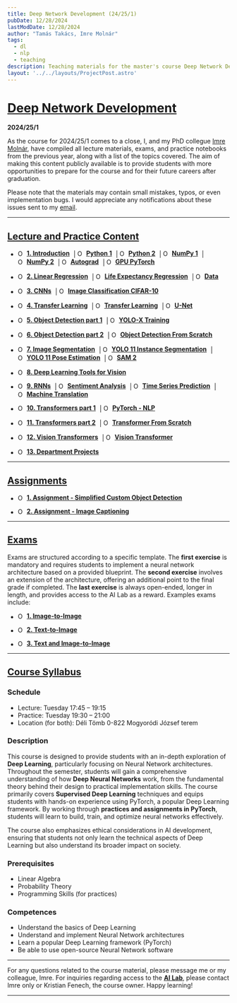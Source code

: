 ```yaml
---
title: Deep Network Development (24/25/1)
pubDate: 12/28/2024
lastModDate: 12/28/2024
author: "Tamás Takács, Imre Molnár"
tags:
  - dl
  - nlp
  - teaching
description: Teaching materials for the master's course Deep Network Development (IPM-24fmiDNDEG), taught by myself and my PhD colleague Imre Molnár at Eötvös Loránd University (2024/25/1).
layout: '../../layouts/ProjectPost.astro'
---
```


# <u>Deep Network Development</u>

**2024/25/1**

As the course for 2024/25/1 comes to a close, I, and my PhD collegue [Imre Molnár](https://curiouspercibal.github.io/), have compiled all lecture materials, exams, and practice notebooks from the previous year, along with a list of the topics covered. The aim of making this content publicly available is to provide students with more opportunities to prepare for the course and for their future careers after graduation.

Please note that the materials may contain small mistakes, typos, or even implementation bugs. I would appreciate any notifications about these issues sent to my [email](mailto:tamastheactual%40inf.elte.hu?subject=Issues%20with%20course%20material%20DND).

<hr class="border-1 border-t border-tcotta dark:border-dark-tcotta my-0" />

## <u> Lecture and Practice Content </u>

- <a href="lecture/1.pdf" target="_blank" class="hover:text-tcotta dark:hover:text-dark-tcotta" style="display: inline-flex; align-items: center; text-decoration: none; margin-right: 5px;"><img src="ppt.png" alt="Open PowerPoint" style="width: 15px; height: auto; max-width: 100%; margin-right: 5px;" /><strong><u>1. Introduction</u></strong></a> | <a href="https://colab.research.google.com/drive/1PCTkAYD_D-EB0VnQjxYjivGSuscXBKxl?usp=sharing" target="_blank" class="hover:text-tcotta dark:hover:text-dark-tcotta" style="display: inline-flex; align-items: center; text-decoration: none; margin-right: 5px;"><img src="colab-color.png" alt="Open in Colab" style="width: 15px; height: auto; margin-right: 5px;" /><strong><u>Python 1</strong></u></a> | <a href="https://colab.research.google.com/drive/11Gb2R5vjR7_u1v0EQ27ILEW5tNggQ-kr?usp=sharing" target="_blank" class="hover:text-tcotta dark:hover:text-dark-tcotta" style="display:inline-flex; align-items: center; text-decoration: none; margin-right: 5px;"><img src="colab-color.png" alt="Open in Colab" style="width: 15px; height: auto; margin-right: 5px;" /><strong><u>Python 2</u></strong></a> | <a href="https://colab.research.google.com/drive/11lGGnduGU9m1QnyNhbrl1bdFN4wuItSZ?usp=sharing" target="_blank" class="hover:text-tcotta dark:hover:text-dark-tcotta" style="display:inline-flex; align-items: center; text-decoration: none; margin-right: 5px;"><img src="colab-color.png" alt="Open in Colab" style="width: 15px; height: auto; margin-right: 5px;" /><strong><u>NumPy 1</u></strong></a> | <a href="https://colab.research.google.com/drive/1NZuk-VUDWbsWejKSHYVR1VE6k86UIZBv?usp=sharing" target="_blank" class="hover:text-tcotta dark:hover:text-dark-tcotta" style="display:inline-flex; align-items: center; text-decoration: none; margin-right: 5px;"><img src="colab-color.png" alt="Open in Colab" style="width: 15px; height: auto; margin-right: 5px;" /><strong><u>NumPy 2</u></strong></a> | <a href="https://colab.research.google.com/drive/1WkHdeRcdmq8lh2Jp5mRxeeOMQcDkTZkV?usp=sharing" target="_blank" class="hover:text-tcotta dark:hover:text-dark-tcotta" style="display:inline-flex; align-items: center; text-decoration: none; margin-right: 5px;"><img src="colab-color.png" alt="Open in Colab" style="width: 15px; height: auto; margin-right: 5px;" /><strong><u>Autograd</u></strong></a> | <a href="https://colab.research.google.com/drive/12VTIeP1MCFyaLHWo1zSWxKcCQ76fi7hu?usp=sharing" target="_blank" class="hover:text-tcotta dark:hover:text-dark-tcotta" style="display:inline-flex; align-items: center; text-decoration: none; margin-right: 5px;"><img src="colab-color.png" alt="Open in Colab" style="width: 15px; height: auto; margin-right: 5px;" /><strong><u>GPU PyTorch</u></strong></a>

- <a href="lecture/2.pdf" target="_blank" class="hover:text-tcotta dark:hover:text-dark-tcotta" style="display: inline-flex; align-items: center; text-decoration: none; margin-right: 5px;"><img src="ppt.png" alt="Open PowerPoint" style="width: 15px; height: auto; margin-right: 5px;" /><strong><u>2. Linear Regression</u></strong></a> | <a href="https://colab.research.google.com/drive/1ZPeKUjwnp1UeWFo62ZpcTaeI4JrJllKM?usp=sharing" target="_blank" class="hover:text-tcotta dark:hover:text-dark-tcotta" style="display: inline-flex; align-items: center; text-decoration: none; margin-right: 5px;"><img src="colab-color.png" alt="Open in Colab" style="width: 15px; height: auto; margin-right: 5px;" /><strong><u>Life Expectancy Regression</strong></u></a> | <a href="practice/LifeExpectancyData.csv" target="_blank" class="hover:text-tcotta dark:hover:text-dark-tcotta" style="display:inline-flex; align-items: center; text-decoration: none; margin-right: 5px;"><img src="excel.png" alt="Open PowerPoint" style="width: 15px; height: auto; margin-right: 5px;" /><strong><u>Data</u></strong></a>

- <a href="lecture/3.pdf" target="_blank" class="hover:text-tcotta dark:hover:text-dark-tcotta" style="display: inline-flex; align-items: center; text-decoration: none; margin-right: 5px;"><img src="ppt.png" alt="Open PowerPoint" style="width: 15px; height: auto; margin-right: 5px;" /><strong><u>3. CNNs</u></strong></a> | <a href="https://colab.research.google.com/drive/1sS6vjgYlf6F2YhrC51SMHPwJba20DxxJ?usp=sharing" target="_blank" class="hover:text-tcotta dark:hover:text-dark-tcotta" style="display: inline-flex; align-items: center; text-decoration: none; margin-right: 5px;"><img src="colab-color.png" alt="Open in Colab" style="width: 15px; height: auto; margin-right: 5px;" /><strong><u>Image Classification CIFAR-10</strong></u></a>

- <a href="lecture/4.pdf" target="_blank" class="hover:text-tcotta dark:hover:text-dark-tcotta" style="display: inline-flex; align-items: center; text-decoration: none; margin-right: 5px;"><img src="ppt.png" alt="Open PowerPoint" style="width: 15px; height: auto; margin-right: 5px;" /><strong><u>4. Transfer Learning</u></strong></a> | <a href="https://colab.research.google.com/drive/1Urp9rVDzZPQ8Zdz0PoVKZtaPZuAOwkqF?usp=sharing" target="_blank" class="hover:text-tcotta dark:hover:text-dark-tcotta" style="display: inline-flex; align-items: center; text-decoration: none; margin-right: 5px;"><img src="colab-color.png" alt="Open in Colab" style="width: 15px; height: auto; margin-right: 5px;" /><strong><u>Transfer Learning</strong></u></a> | <a href="https://colab.research.google.com/drive/1txAqAFxTRLSPhrw7u0w9Vnf1t8_ohCmr?usp=sharing" target="_blank" class="hover:text-tcotta dark:hover:text-dark-tcotta" style="display: inline-flex; align-items: center; text-decoration: none; margin-right: 5px;"><img src="colab-color.png" alt="Open in Colab" style="width: 15px; height: auto; margin-right: 5px;" /><strong><u>U-Net</strong></u></a>

- <a href="lecture/5.pdf" target="_blank" class="hover:text-tcotta dark:hover:text-dark-tcotta" style="display: inline-flex; align-items: center; text-decoration: none; margin-right: 5px;"><img src="ppt.png" alt="Open PowerPoint" style="width: 15px; height: auto; margin-right: 5px;" /><strong><u>5. Object Detection part 1</u></strong></a> | <a href="https://colab.research.google.com/drive/1JhJZSO1xVhuwBorErgrntX6t3jBo6AZt?usp=sharing" target="_blank" class="hover:text-tcotta dark:hover:text-dark-tcotta" style="display: inline-flex; align-items: center; text-decoration: none; margin-right: 5px;"><img src="colab-color.png" alt="Open in Colab" style="width: 15px; height: auto; margin-right: 5px;" /><strong><u>YOLO-X Training</strong></u></a>

- <a href="lecture/6.pdf" target="_blank" class="hover:text-tcotta dark:hover:text-dark-tcotta" style="display: inline-flex; align-items: center; text-decoration: none; margin-right: 5px;"><img src="ppt.png" alt="Open PowerPoint" style="width: 15px; height: auto; margin-right: 5px;" /><strong><u>6. Object Detection part 2</u></strong></a> | <a href="https://colab.research.google.com/drive/1r1TQevDgexncd2NpHJLvjfWL-_HKy2jT?usp=sharing" target="_blank" class="hover:text-tcotta dark:hover:text-dark-tcotta" style="display: inline-flex; align-items: center; text-decoration: none; margin-right: 5px;"><img src="colab-color.png" alt="Open in Colab" style="width: 15px; height: auto; margin-right: 5px;" /><strong><u>Object Detection From Scratch</strong></u></a>

- <a href="lecture/7.pdf" target="_blank" class="hover:text-tcotta dark:hover:text-dark-tcotta" style="display: inline-flex; align-items: center; text-decoration: none; margin-right: 5px;"><img src="ppt.png" alt="Open PowerPoint" style="width: 15px; height: auto; margin-right: 5px;" /><strong><u>7. Image Segmentation</u></strong></a> | <a href="https://colab.research.google.com/drive/1asBca8ROMn8swA4r11qMJoQ1oOiQzIfM?usp=sharing" target="_blank" class="hover:text-tcotta dark:hover:text-dark-tcotta" style="display: inline-flex; align-items: center; text-decoration: none; margin-right: 5px;"><img src="colab-color.png" alt="Open in Colab" style="width: 15px; height: auto; margin-right: 5px;" /><strong><u>YOLO 11 Instance Segmentation</strong></u></a> | <a href="https://colab.research.google.com/drive/1hjzMAEJtTUNmuI3XhHm2nr99SiE29r3Q?usp=sharing" target="_blank" class="hover:text-tcotta dark:hover:text-dark-tcotta" style="display: inline-flex; align-items: center; text-decoration: none; margin-right: 5px;"><img src="colab-color.png" alt="Open in Colab" style="width: 15px; height: auto; margin-right: 5px;" /><strong><u>YOLO 11 Pose Estimation</strong></u></a> | <a href="https://colab.research.google.com/drive/1qr0PTdUWTUueNHwdW4UJ-Ua8-wBLmdLT?usp=sharing" target="_blank" class="hover:text-tcotta dark:hover:text-dark-tcotta" style="display: inline-flex; align-items: center; text-decoration: none; margin-right: 5px;"><img src="colab-color.png" alt="Open in Colab" style="width: 15px; height: auto; margin-right: 5px;" /><strong><u>SAM 2</strong></u></a>

- <a href="lecture/8.pdf" target="_blank" class="hover:text-tcotta dark:hover:text-dark-tcotta" style="display: inline-flex; align-items: center; text-decoration: none; margin-right: 5px;"><img src="ppt.png" alt="Open PowerPoint" style="width: 15px; height: auto; margin-right: 5px;" /><strong><u>8. Deep Learning Tools for Vision</u></strong></a>

- <a href="lecture/9.pdf" target="_blank" class="hover:text-tcotta dark:hover:text-dark-tcotta" style="display: inline-flex; align-items: center; text-decoration: none; margin-right: 5px;"><img src="ppt.png" alt="Open PowerPoint" style="width: 15px; height: auto; margin-right: 5px;" /><strong><u>9. RNNs</u></strong></a> | <a href="https://colab.research.google.com/drive/1dMGeC66RFPOvPRsYzEEEvJfArv8MQ3yg?usp=sharing" target="_blank" class="hover:text-tcotta dark:hover:text-dark-tcotta" style="display: inline-flex; align-items: center; text-decoration: none; margin-right: 5px;"><img src="colab-color.png" alt="Open in Colab" style="width: 15px; height: auto; margin-right: 5px;" /><strong><u>Sentiment Analysis</strong></u></a> | <a href="https://colab.research.google.com/drive/1KT0h_mSWLy78nyvKIcKQnhhDnYscu4Yh?usp=sharing" target="_blank" class="hover:text-tcotta dark:hover:text-dark-tcotta" style="display: inline-flex; align-items: center; text-decoration: none; margin-right: 5px;"><img src="colab-color.png" alt="Open in Colab" style="width: 15px; height: auto; margin-right: 5px;" /><strong><u>Time Series Prediction</strong></u></a> | <a href="https://colab.research.google.com/drive/1ewmlGuoJpNCILr2kR-rl39XCZaW1saRU?usp=sharing" target="_blank" class="hover:text-tcotta dark:hover:text-dark-tcotta" style="display: inline-flex; align-items: center; text-decoration: none; margin-right: 5px;"><img src="colab-color.png" alt="Open in Colab" style="width: 15px; height: auto; margin-right: 5px;" /><strong><u>Machine Translation</strong></u></a>

- <a href="lecture/10.pdf" target="_blank" class="hover:text-tcotta dark:hover:text-dark-tcotta" style="display: inline-flex; align-items: center; text-decoration: none; margin-right: 5px;"><img src="ppt.png" alt="Open PowerPoint" style="width: 15px; height: auto; margin-right: 5px;" /><strong><u>10. Transformers part 1</u></strong></a> | <a href="https://colab.research.google.com/drive/1sHvFd2k-ez-jxiWwbiJXMJUbPFzi3tjo?usp=sharing" target="_blank" class="hover:text-tcotta dark:hover:text-dark-tcotta" style="display: inline-flex; align-items: center; text-decoration: none; margin-right: 5px;"><img src="colab-color.png" alt="Open in Colab" style="width: 15px; height: auto; margin-right: 5px;" /><strong><u>PyTorch - NLP</strong></u></a>

- <a href="lecture/11.pdf" target="_blank" class="hover:text-tcotta dark:hover:text-dark-tcotta" style="display: inline-flex; align-items: center; text-decoration: none; margin-right: 5px;"><img src="ppt.png" alt="Open PowerPoint" style="width: 15px; height: auto; margin-right: 5px;" /><strong><u>11. Transformers part 2</u></strong></a> | <a href="https://colab.research.google.com/drive/1NQlPHWaVkQfgqKsJqOP3CQizGVvNMkVp?usp=sharing" target="_blank" class="hover:text-tcotta dark:hover:text-dark-tcotta" style="display: inline-flex; align-items: center; text-decoration: none; margin-right: 5px;"><img src="colab-color.png" alt="Open in Colab" style="width: 15px; height: auto; margin-right: 5px;" /><strong><u>Transformer From Scratch</strong></u></a>

- <a href="lecture/12.pdf" target="_blank" class="hover:text-tcotta dark:hover:text-dark-tcotta" style="display: inline-flex; align-items: center; text-decoration: none; margin-right: 5px;"><img src="ppt.png" alt="Open PowerPoint" style="width: 15px; height: auto; margin-right: 5px;" /><strong><u>12. Vision Transformers</u></strong></a> | <a href="https://colab.research.google.com/drive/1A6dD7hhctpIhG_ny7z6I74DaJUE07mRq?usp=sharing" target="_blank" class="hover:text-tcotta dark:hover:text-dark-tcotta" style="display: inline-flex; align-items: center; text-decoration: none; margin-right: 5px;"><img src="colab-color.png" alt="Open in Colab" style="width: 15px; height: auto; margin-right: 5px;" /><strong><u>Vision Transformer</strong></u></a>

- <a href="lecture/13.pdf" target="_blank" class="hover:text-tcotta dark:hover:text-dark-tcotta" style="display: inline-flex; align-items: center; text-decoration: none; margin-right: 5px;"><img src="ppt.png" alt="Open PowerPoint" style="width: 15px; height: auto; margin-right: 5px;" /><strong><u>13. Department Projects</u></strong></a>

<hr class="border-1 border-t border-tcotta dark:border-dark-tcotta my-0" />

## <u> Assignments </u>

- <a href="https://colab.research.google.com/drive/1awxRIa1RlRH5VRrRY3GR9NqTm65jVzHJ?usp=sharing" target="_blank" class="hover:text-tcotta dark:hover:text-dark-tcotta" style="display: inline-flex; align-items: center; text-decoration: none; margin-right: 5px;"><img src="colab-color.png" alt="Open PowerPoint" style="width: 15px; height: auto; margin-right: 5px;" /><strong><u>1. Assignment - Simplified Custom Object Detection</u></strong></a>

- <a href="https://colab.research.google.com/drive/16xiQfwXr-CQ5h03d3eiSXOYOkFzdIczJ?usp=sharing" target="_blank" class="hover:text-tcotta dark:hover:text-dark-tcotta" style="display: inline-flex; align-items: center; text-decoration: none; margin-right: 5px;"><img src="colab-color.png" alt="Open PowerPoint" style="width: 15px; height: auto; margin-right: 5px;" /><strong><u>2. Assignment - Image Captioning</u></strong></a>

<hr class="border-1 border-t border-tcotta dark:border-dark-tcotta my-0" />

## <u> Exams </u>

Exams are structured according to a specific template. The **first exercise** is mandatory and requires students to implement a neural network architecture based on a provided blueprint. The **second exercise** involves an extension of the architecture, offering an additional point to the final grade if completed. The **last exercise** is always open-ended, longer in length, and provides access to the AI Lab as a reward. Examples exams include:

- <a href="https://colab.research.google.com/drive/1mIKk80gAjuJ8vI7Bj8qMeh4qffs6moiq?usp=sharing" target="_blank" class="hover:text-tcotta dark:hover:text-dark-tcotta" style="display: inline-flex; align-items: center; text-decoration: none; margin-right: 5px;"><img src="colab-color.png" alt="Open PowerPoint" style="width: 15px; height: auto; margin-right: 5px;" /><strong><u>1. Image-to-Image</u></strong></a>

- <a href="https://colab.research.google.com/drive/1-iMoZGdDIG5F6JfvYUHAwpjwzlWMOeGG?usp=sharing" target="_blank" class="hover:text-tcotta dark:hover:text-dark-tcotta" style="display: inline-flex; align-items: center; text-decoration: none; margin-right: 5px;"><img src="colab-color.png" alt="Open PowerPoint" style="width: 15px; height: auto; margin-right: 5px;" /><strong><u>2. Text-to-Image</u></strong></a>

- <a href="https://colab.research.google.com/drive/1AfttGlwprhewvEnc_bQDJptNxd3clOOw?usp=sharing" target="_blank" class="hover:text-tcotta dark:hover:text-dark-tcotta" style="display: inline-flex; align-items: center; text-decoration: none; margin-right: 5px;"><img src="colab-color.png" alt="Open PowerPoint" style="width: 15px; height: auto; margin-right: 5px;" /><strong><u>3. Text and Image-to-Image</u></strong></a>

<hr class="border-1 border-t border-tcotta dark:border-dark-tcotta my-0" />

## <u> Course Syllabus </u>

### Schedule

- Lecture: Tuesday 17:45 – 19:15
- Practice: Tuesday 19:30 – 21:00
- Location (for both): Déli Tömb 0-822 Mogyoródi József terem

### Description

This course is designed to provide students with an in-depth exploration of **Deep Learning**, particularly
focusing on Neural Network architectures. Throughout the semester, students will gain a comprehensive
understanding of how **Deep Neural Networks** work, from the fundamental theory behind their design to
practical implementation skills. The course primarily covers **Supervised Deep Learning** techniques and
equips students with hands-on experience using PyTorch, a popular Deep Learning framework. By working
through **practices and assignments in PyTorch**, students will learn to build, train, and optimize neural
networks effectively.

The course also emphasizes ethical considerations in AI development, ensuring that students not only learn
the technical aspects of Deep Learning but also understand its broader impact on society.

### Prerequisites

- Linear Algebra
- Probability Theory
- Programming Skills (for practices)

### Competences

- Understand the basics of Deep Learning
- Understand and implement Neural Network architectures
- Learn a popular Deep Learning framework (PyTorch)
- Be able to use open-source Neural Network software

<hr class="border-1 border-t border-tcotta dark:border-dark-tcotta my-0" />

For any questions related to the course material, please message me or my colleague, Imre. For inquiries regarding access to the <u>**AI Lab**</u>, please contact Imre only or Kristian Fenech, the course owner. Happy learning!

<hr class="border-1 border-t border-tcotta dark:border-dark-tcotta my-0" />